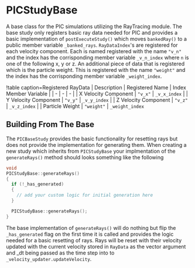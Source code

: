 # PICStudyBase

A base class for the PIC simulations utilizing the RayTracing module. The base study only registers basic ray data needed for PIC and provides a basic implementation of `postExecuteStudy()` which moves `bankedRay()` to a public member variable `_banked_rays`. `RayDataIndex`'s are registered for each velocity component. Each is named registered with the name `"v_n"` and the index has the corrisponding member variable `_v_n_index` where  `n` is one of the following x, y or z. An additional piece of data that is registered which is the particle weight. This is registered with the name `"weight"` and the index has the corrisponding member variable `_weight_index`.



!table caption=Registered RayData
| Description | Registered Name | Index Member Variable |
| - | - | - |
| X Velocity Component | `"v_x"` | `_v_x_index` |
| Y Velocity Component | `"v_y"` | `_v_y_index` |
| Z Velocity Component | `"v_z"` | `_v_z_index` |
| Particle Weight | `"weight"` | `_weight_index`

## Building From The Base

The `PICBaseStudy` provides the basic functionality for resetting rays but does not provide the implementation for generating them. When creating a new study which inherits from `PICStudyBase` your implmentation of the `generateRays()` method should looks something like the following

```c++
void
PICStudyBase::generateRays()
{
  if (!_has_generated)
  {
    // add your custom logic for initial generation here
  }

  PICStudyBase::generateRays();
}
```

The base implementation of `generateRays()` will do nothing but flip the `_has_generated` flag on the first time it is called and provides the logic needed for a basic resetting of rays. Rays will be reset with their velocity updated with the current velocity stored in `RayData` as the vector argument and _dt being passed as the time step into to `_velocity_updater.updateVelocity`.
